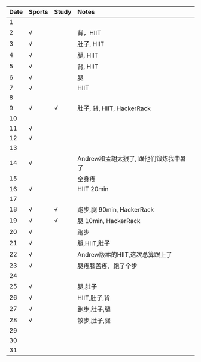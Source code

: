 Date|Sports|Study|Notes
:---------------|:---------------|:---------------|:---------------
1| | | |
2|√| |背，HIIT|
3|√| |肚子, HIIT|
4|√| |腿, HIIT|
5|√| |背, HIIT|
6|√| |腿|
7|√| |HIIT|
8| | | |
9|√|√|肚子, 背, HIIT, HackerRack|
10| | | |
11|√| | |
12|√| | |
13| | | |
14|√| |Andrew和孟翃太狠了, 跟他们锻炼我中暑了|
15| | |全身疼|
16|√| |HIIT 20min|
17| | | |
18|√|√|跑步,腿 90min, HackerRack|
19|√|√|腿 10min, HackerRack|
20|√| |跑步|
21|√| |腿,HIIT,肚子|
22|√| |Andrew版本的HIIT,这次总算跟上了|
23|√| |腿疼膝盖疼，跑了个步|
24| | | |
25|√| |腿,肚子|
26|√| |HIIT,肚子,背|
27|√| |跑步,肚子,腿|
28|√| |散步,肚子,腿|
29| | | |
30| | | |
31| | | |
